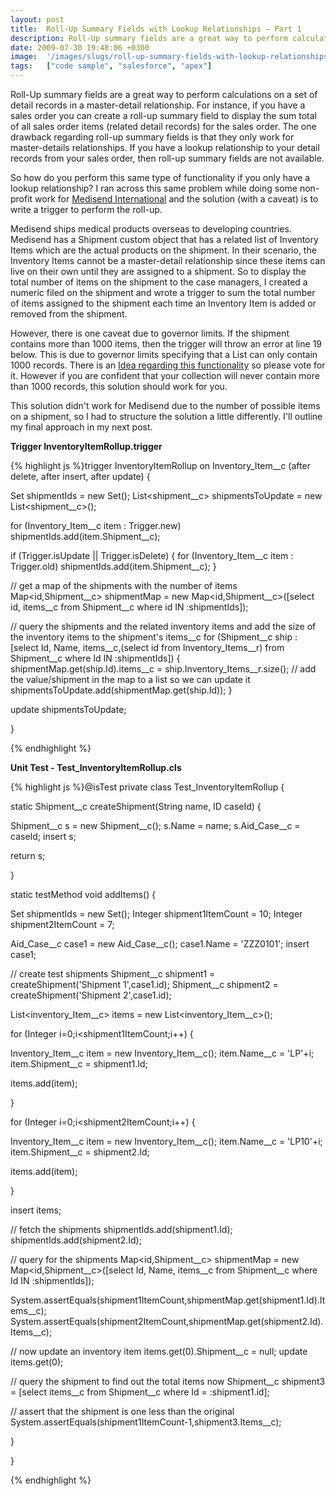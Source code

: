 ```yaml
---
layout: post
title:  Roll-Up Summary Fields with Lookup Relationships – Part 1
description: Roll-Up summary fields are a great way to perform calculations on a set of detail records in a master-detail relationship. For instance, if you have a sales order you can create a roll-up summary field to display the sum total of all sales order items (related detail records) for the sales order. The one drawback regarding roll-up summary fields is that they only work for master-details relationships. If you have a lookup relationship to your detail records from your sales order, then roll-up su
date: 2009-07-30 19:48:06 +0300
image:  '/images/slugs/roll-up-summary-fields-with-lookup-relationships-part-1.jpg'
tags:   ["code sample", "salesforce", "apex"]
---
```

<p>Roll-Up summary fields are a great way to perform calculations on a set of detail records in a master-detail relationship. For instance, if you have a sales order you can create a roll-up summary field to display the sum total of all sales order items (related detail records) for the sales order. The one drawback regarding roll-up summary fields is that they only work for master-details relationships. If you have a lookup relationship to your detail records from your sales order, then roll-up summary fields are not available.</p>
<p>So how do you perform this same type of functionality if you only have a lookup relationship? I ran across this same problem while doing some non-profit work for <a href="http://www.medisend.org" target="_blank">Medisend International</a> and the solution (with a caveat) is to write a trigger to perform the roll-up.</p>
<p>Medisend ships medical products overseas to developing countries. Medisend has a Shipment custom object that has a related list of Inventory Items which are the actual products on the shipment. In their scenario, the Inventory Items cannot be a master-detail relationship since these items can live on their own until they are assigned to a shipment. So to display the total number of items on the shipment to the case managers, I created a numeric filed on the shipment and wrote a trigger to sum the total number of items assigned to the shipment each time an Inventory Item is added or removed from the shipment.</p>
<p>However, there is one caveat due to governor limits. If the shipment contains more than 1000 items, then the trigger will throw an error at line 19 below. This is due to governor limits specifying that a List can only contain 1000 records. There is an <a href="http://ideas.salesforce.com/article/show/10089055/Count_the_SOQL_count_query_as_a_single_row_query" target="_blank">Idea regarding this functionality</a> so please vote for it. However if you are confident that your collection will never contain more than 1000 records, this solution should work for you.</p>
<p>This solution didn't work for Medisend due to the number of possible items on a shipment, so I had to structure the solution a little differently. I'll outline my final approach in my next post.</p>
<p><strong>Trigger InventoryItemRollup.trigger</strong></p>
{% highlight js %}trigger InventoryItemRollup on Inventory_Item__c (after delete, after insert, after update) {

 Set<id> shipmentIds = new Set<id>();
 List<shipment__c> shipmentsToUpdate = new List<shipment__c>();

 for (Inventory_Item__c item : Trigger.new)
  shipmentIds.add(item.Shipment__c);

 if (Trigger.isUpdate || Trigger.isDelete) {
  for (Inventory_Item__c item : Trigger.old)
   shipmentIds.add(item.Shipment__c);
 }

 // get a map of the shipments with the number of items
 Map<id,Shipment__c> shipmentMap = new Map<id,Shipment__c>([select id, items__c from Shipment__c where id IN :shipmentIds]);

 // query the shipments and the related inventory items and add the size of the inventory items to the shipment's items__c
 for (Shipment__c ship : [select Id, Name, items__c,(select id from Inventory_Items__r) from Shipment__c where Id IN :shipmentIds]) {
  shipmentMap.get(ship.Id).items__c = ship.Inventory_Items__r.size();
  // add the value/shipment in the map to a list so we can update it
  shipmentsToUpdate.add(shipmentMap.get(ship.Id));
 }

 update shipmentsToUpdate;

}

{% endhighlight %}
<p><strong>Unit Test - Test_InventoryItemRollup.cls</strong></p>
{% highlight js %}@isTest
private class Test_InventoryItemRollup {

 static Shipment__c createShipment(String name, ID caseId) {

   Shipment__c s = new Shipment__c();
   s.Name = name;
   s.Aid_Case__c = caseId;
   insert s;

  return s;

 }

  static testMethod void addItems() {

   Set<id> shipmentIds = new Set<id>();
   Integer shipment1ItemCount = 10;
   Integer shipment2ItemCount = 7;

   Aid_Case__c case1 = new Aid_Case__c();
   case1.Name = 'ZZZ0101';
   insert case1;

   // create test shipments
   Shipment__c shipment1 = createShipment('Shipment 1',case1.id);
   Shipment__c shipment2 = createShipment('Shipment 2',case1.id);

   List<inventory_Item__c> items = new List<inventory_Item__c>();

   for (Integer i=0;i<shipment1ItemCount;i++) {

   Inventory_Item__c item = new Inventory_Item__c();
   item.Name__c = 'LP'+i;
   item.Shipment__c = shipment1.Id;

   items.add(item);

   }

   for (Integer i=0;i<shipment2ItemCount;i++) {

   Inventory_Item__c item = new Inventory_Item__c();
   item.Name__c = 'LP10'+i;
   item.Shipment__c = shipment2.Id;

   items.add(item);

   }

   insert items;

   // fetch the shipments
   shipmentIds.add(shipment1.Id);
   shipmentIds.add(shipment2.Id);

   // query for the shipments
   Map<id,Shipment__c> shipmentMap = new Map<id,Shipment__c>([select Id, Name, items__c from Shipment__c where Id IN :shipmentIds]);

   System.assertEquals(shipment1ItemCount,shipmentMap.get(shipment1.Id).Items__c);
   System.assertEquals(shipment2ItemCount,shipmentMap.get(shipment2.Id).Items__c);

   // now update an inventory item
   items.get(0).Shipment__c = null;
   update items.get(0);

   // query the shipment to find out the total items now
   Shipment__c shipment3 = [select items__c from Shipment__c where Id = :shipment1.id];

   // assert that the shipment is one less than the original
   System.assertEquals(shipment1ItemCount-1,shipment3.Items__c);

  }

}

{% endhighlight %}

